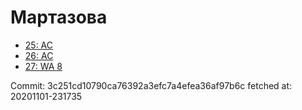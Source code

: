# Мартазова
- [25: AC](25.md)
- [26: AC](26.md)
- [27: WA 8](27.md)

Commit: 3c251cd10790ca76392a3efc7a4efea36af97b6c
 fetched at: 20201101-231735
